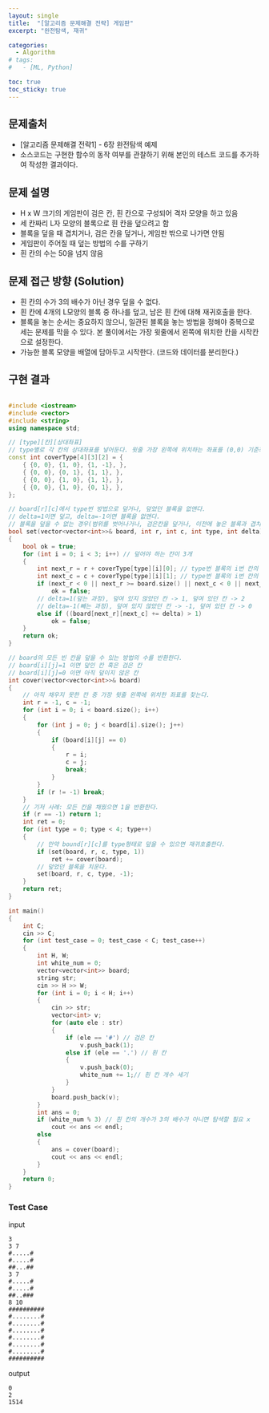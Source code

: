 ```yaml
---
layout: single
title:  "[알고리즘 문제해결 전략] 게임판"
excerpt: "완전탐색, 재귀"

categories:
  - Algorithm
# tags:
#   - [ML, Python]

toc: true
toc_sticky: true
---
```


## 문제출처
- [알고리즘 문제해결 전략1] - 6장 완전탐색 예제
- 소스코드는 구현한 함수의 동작 여부를 관찰하기 위해 본인의 테스트 코드를 추가하여 작성한 결과이다.

## 문제 설명
- H x W 크기의 게임판이 검은 칸, 흰 칸으로 구성되어 격자 모양을 하고 있음
- 세 칸짜리 L자 모양의 블록으로 흰 칸을 덮으려고 함
- 블록을 덮을 때 겹치거나, 검은 칸을 덮거나, 게임판 밖으로 나가면 안됨
- 게임판이 주어질 때 덮는 방법의 수를 구하기
- 흰 칸의 수는 50을 넘지 않음

## 문제 접근 방향 (Solution)
- 흰 칸의 수가 3의 배수가 아닌 경우 덮을 수 없다.
- 흰 칸에 4개의 L모양의 블록 중 하나를 덮고, 남은 흰 칸에 대해 재귀호출을 한다.
- 블록을 놓는 순서는 중요하지 않으니, 일관된 블록을 놓는 방법을 정해야 중복으로 세는 문제를 막을 수 있다. 본 풀이에서는 가장 윗줄에서 왼쪽에 위치한 칸을 시작칸으로 설정한다.
- 가능한 블록 모양을 배열에 담아두고 시작한다. (코드와 데이터를 분리한다.)

## 구현 결과

```c++

#include <iostream>
#include <vector>
#include <string>
using namespace std;

// [type][칸][상대좌표]
// type별로 각 칸의 상대좌표를 넣어둔다. 윗줄 가장 왼쪽에 위치하는 좌표를 (0,0) 기준좌표로 설정
const int coverType[4][3][2] = {
	{ {0, 0}, {1, 0}, {1, -1}, },
	{ {0, 0}, {0, 1}, {1, 1}, },
	{ {0, 0}, {1, 0}, {1, 1}, },
	{ {0, 0}, {1, 0}, {0, 1}, },
};

// board[r][c]에서 type번 방법으로 덮거나, 덮었던 블록을 없앤다.
// delta=1이면 덮고, delta=-1이면 블록을 없앤다.
// 블록을 덮을 수 없는 경우(범위를 벗어나거나, 검은칸을 덮거나, 이전에 놓은 블록과 겹치는 경우) false 반환
bool set(vector<vector<int>>& board, int r, int c, int type, int delta)
{
	bool ok = true;
	for (int i = 0; i < 3; i++) // 덮어야 하는 칸이 3개
	{
		int next_r = r + coverType[type][i][0]; // type번 블록의 i번 칸의 x좌표
		int next_c = c + coverType[type][i][1]; // type번 블록의 i번 칸의 y좌표
		if (next_r < 0 || next_r >= board.size() || next_c < 0 || next_c >= board[0].size()) // 범위를 벗어나는 경우
			ok = false;
        // delta=1(덮는 과정), 덮여 있지 않았던 칸 -> 1, 덮여 있던 칸 -> 2
        // delta=-1(빼는 과정), 덮여 있지 않았던 칸 -> -1, 덮여 있던 칸 -> 0
		else if ((board[next_r][next_c] += delta) > 1) 
			ok = false;
	}
	return ok;
}

// board의 모든 빈 칸을 덮을 수 있는 방법의 수를 반환한다.
// board[i][j]=1 이면 덮인 칸 혹은 검은 칸
// board[i][j]=0 이면 아직 덮이지 않은 칸
int cover(vector<vector<int>>& board)
{
	// 아직 채우지 못한 칸 중 가장 윗줄 왼쪽에 위치한 좌표를 찾는다.
	int r = -1, c = -1;
	for (int i = 0; i < board.size(); i++)
	{
		for (int j = 0; j < board[i].size(); j++)
		{
			if (board[i][j] == 0)
			{
				r = i;
				c = j;
				break;
			}
		}
		if (r != -1) break;
	}
	// 기저 사례: 모든 칸을 채웠으면 1을 반환한다.
	if (r == -1) return 1;
	int ret = 0;
	for (int type = 0; type < 4; type++)
	{
		// 만약 bound[r][c]를 type형태로 덮을 수 있으면 재귀호출한다.
		if (set(board, r, c, type, 1))
			ret += cover(board);
		// 덮었던 블록을 치운다.
		set(board, r, c, type, -1);
	}
	return ret;
}

int main()
{
	int C;
	cin >> C;
	for (int test_case = 0; test_case < C; test_case++)
	{
		int H, W;
		int white_num = 0;
		vector<vector<int>> board;
		string str;
		cin >> H >> W;
		for (int i = 0; i < H; i++)
		{
			cin >> str;
			vector<int> v;
			for (auto ele : str)
			{
				if (ele == '#') // 검은 칸
					v.push_back(1);
				else if (ele == '.') // 흰 칸
				{
					v.push_back(0);
					white_num += 1;// 흰 칸 개수 세기
				}
			}
			board.push_back(v);
		}
		int ans = 0;
		if (white_num % 3) // 흰 칸의 개수가 3의 배수가 아니면 탐색할 필요 x
			cout << ans << endl;
		else
		{
			ans = cover(board);
			cout << ans << endl;
		}
	}
	return 0;
}

```

### Test Case
input
```
3
3 7
#.....#
#.....#
##...##
3 7
#.....#
#.....#
##..###
8 10
##########
#........#
#........#
#........#
#........#
#........#
#........#
##########
```

output
```
0
2
1514
```
